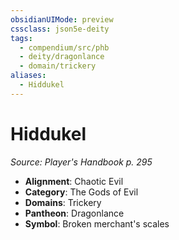```yaml
---
obsidianUIMode: preview
cssclass: json5e-deity
tags:
  - compendium/src/phb
  - deity/dragonlance
  - domain/trickery
aliases:
  - Hiddukel
---
```

# Hiddukel
*Source: Player's Handbook p. 295* 

- **Alignment**: Chaotic Evil
- **Category**: The Gods of Evil
- **Domains**: Trickery
- **Pantheon**: Dragonlance
- **Symbol**: Broken merchant's scales